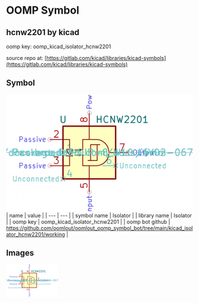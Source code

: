 # OOMP Symbol  
## hcnw2201  by kicad  
  
oomp key: oomp_kicad_isolator_hcnw2201  
  
source repo at: [https://gitlab.com/kicad/libraries/kicad-symbols](https://gitlab.com/kicad/libraries/kicad-symbols)  
## Symbol  
  
[![working.png](working_600.png)](working.png)  
| name | value | 
| --- | --- | 
| symbol name | Isolator | 
| library name | Isolator | 
| oomp key | oomp_kicad_isolator_hcnw2201 | 
| oomp bot github | https://github.com/oomlout/oomlout_oomp_symbol_bot/tree/main/kicad_isolator_hcnw2201/working | 
## Images  
  
[![working.png](working_140.png)](working.png)  
